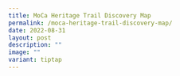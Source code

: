```yaml
---
title: MoCa Heritage Trail Discovery Map
permalink: /moca-heritage-trail-discovery-map/
date: 2022-08-31
layout: post
description: ""
image: ""
variant: tiptap
---
```


